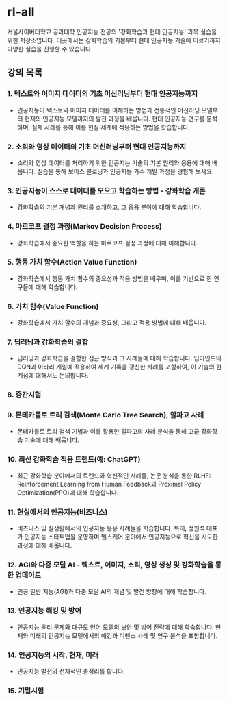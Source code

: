 # rl-all
서울사이버대학교 공과대학 인공지능 전공의 '강화학습과 현대 인공지능' 과목 실습을 위한 저장소입니다. 이곳에서는 강화학습의 기본부터 현대 인공지능 기술에 이르기까지 다양한 실습을 진행할 수 있습니다.

## 강의 목록

### 1. 텍스트와 이미지 데이터의 기초 머신러닝부터 현대 인공지능까지
- 인공지능이 텍스트와 이미지 데이터를 이해하는 방법과 전통적인 머신러닝 모델부터 현재의 인공지능 모델까지의 발전 과정을 배웁니다. 현대 인공지능 연구를 분석하며, 실제 사례를 통해 이를 현실 세계에 적용하는 방법을 학습합니다.

### 2. 소리와 영상 데이터의 기초 머신러닝부터 현대 인공지능까지
- 소리와 영상 데이터를 처리하기 위한 인공지능 기술의 기본 원리와 응용에 대해 배웁니다. 실습을 통해 보이스 클로닝과 인공지능 가수 개발 과정을 경험해 보세요.

### 3. 인공지능이 스스로 데이터를 모으고 학습하는 방법 - 강화학습 개론
- 강화학습의 기본 개념과 원리를 소개하고, 그 응용 분야에 대해 학습합니다.

### 4. 마르코프 결정 과정(Markov Decision Process)
- 강화학습에서 중요한 역할을 하는 마르코프 결정 과정에 대해 이해합니다.

### 5. 행동 가치 함수(Action Value Function)
- 강화학습에서 행동 가치 함수의 중요성과 적용 방법을 배우며, 이를 기반으로 한 연구들에 대해 학습합니다.

### 6. 가치 함수(Value Function)
- 강화학습에서 가치 함수의 개념과 중요성, 그리고 적용 방법에 대해 배웁니다.

### 7. 딥러닝과 강화학습의 결합
- 딥러닝과 강화학습을 결합한 접근 방식과 그 사례들에 대해 학습합니다. 딥마인드의 DQN과 아타리 게임에 적용하여 세계 기록을 갱신한 사례를 포함하여, 이 기술의 한계점에 대해서도 논의합니다.

### 8. 중간시험

### 9. 몬테카를로 트리 검색(Monte Carlo Tree Search), 알파고 사례
- 몬테카를로 트리 검색 기법과 이를 활용한 알파고의 사례 분석을 통해 고급 강화학습 기술에 대해 배웁니다.

### 10. 최신 강화학습 적용 트랜드(예: ChatGPT)
- 최근 강화학습 분야에서의 트렌드와 혁신적인 사례들, 논문 분석을 통한 RLHF: Reinforcement Learning from Human Feedback과 Proximal Policy Optimization(PPO)에 대해 학습합니다.

### 11. 현실에서의 인공지능(비즈니스)
- 비즈니스 및 실생활에서의 인공지능 응용 사례들을 학습합니다. 특히, 정원석 대표가 인공지능 스타트업을 운영하며 헬스케어 분야에서 인공지능으로 혁신을 시도한 과정에 대해 배웁니다.

### 12. AGI와 다중 모달 AI - 텍스트, 이미지, 소리, 영상 생성 및 강화학습을 통한 업데이트
- 인공 일반 지능(AGI)과 다중 모달 AI의 개념 및 발전 방향에 대해 학습합니다.

### 13. 인공지능 해킹 및 방어
- 인공지능 윤리 문제와 대규모 언어 모델의 보안 및 방어 전략에 대해 학습합니다. 현재와 미래의 인공지능 모델에서의 해킹과 디펜스 사례 및 연구 분석을 포함합니다.

### 14. 인공지능의 시작, 현재, 미래
- 인공지능 발전의 전체적인 총정리를 합니다.

### 15. 기말시험
